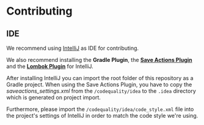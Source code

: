 # Contributing

## IDE

We recommend using [IntelliJ](https://www.jetbrains.com/idea/download/#section=windows) as IDE for contributing.

We also recommend installing the **Gradle Plugin**, the **[Save Actions Plugin](https://plugins.jetbrains.com/plugin/7642-save-actions)** and the **[Lombok Plugin](https://plugins.jetbrains.com/plugin/6317-lombok-plugin)** for IntelliJ.

After installing IntelliJ you can import the root folder of this repository as a Gradle project. 
When using the Save Actions Plugin, you have to copy the *saveactions_settings.xml* from the `/codequality/idea` to the  `.idea` directory which is generated on project import.

Furthermore, please import the `/codequality/idea/code_style.xml` file into the project's settings of IntelliJ in order to match the code style we're using.